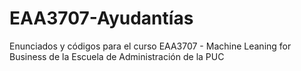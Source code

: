 # EAA3707-Ayudantías
Enunciados y códigos para el curso EAA3707 - Machine Leaning for Business de la Escuela de Administración de la PUC 
